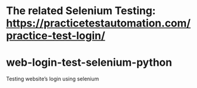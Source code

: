 # The related Selenium Testing: https://practicetestautomation.com/practice-test-login/ 
# web-login-test-selenium-python
Testing website’s login using selenium

